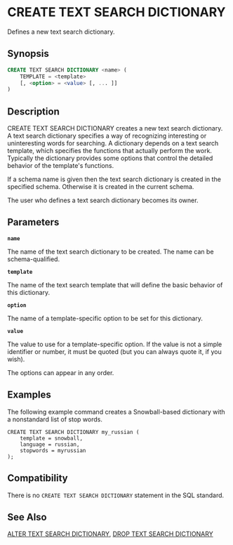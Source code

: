 # CREATE TEXT SEARCH DICTIONARY

Defines a new text search dictionary.

## Synopsis

```sql
CREATE TEXT SEARCH DICTIONARY <name> (
    TEMPLATE = <template>
    [, <option> = <value> [, ... ]]
)
```

## Description

CREATE TEXT SEARCH DICTIONARY creates a new text search dictionary. A text search dictionary specifies a way of recognizing interesting or uninteresting words for searching. A dictionary depends on a text search template, which specifies the functions that actually perform the work. Typically the dictionary provides some options that control the detailed behavior of the template's functions.

If a schema name is given then the text search dictionary is created in the specified schema. Otherwise it is created in the current schema.

The user who defines a text search dictionary becomes its owner.

## Parameters

**`name`**

The name of the text search dictionary to be created. The name can be schema-qualified.

**`template`**

The name of the text search template that will define the basic behavior of this dictionary.

**`option`**

The name of a template-specific option to be set for this dictionary.

**`value`**

The value to use for a template-specific option. If the value is not a simple identifier or number, it must be quoted (but you can always quote it, if you wish).

The options can appear in any order.

## Examples

The following example command creates a Snowball-based dictionary with a nonstandard list of stop words.

```
CREATE TEXT SEARCH DICTIONARY my_russian (
    template = snowball,
    language = russian,
    stopwords = myrussian
);
```

## Compatibility

There is no `CREATE TEXT SEARCH DICTIONARY` statement in the SQL standard.

## See Also

[ALTER TEXT SEARCH DICTIONARY](/docs/sql-statements/sql-statement-alter-text-search-dictionary.md), [DROP TEXT SEARCH DICTIONARY](/docs/sql-statements/sql-statement-drop-text-search-dictionary.md)



